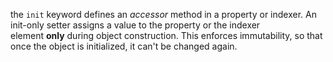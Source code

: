 the `init` keyword defines an _accessor_ method in a property or indexer. An init-only setter assigns a value to the property or the indexer element **only** during object construction. This enforces immutability, so that once the object is initialized, it can't be changed again.